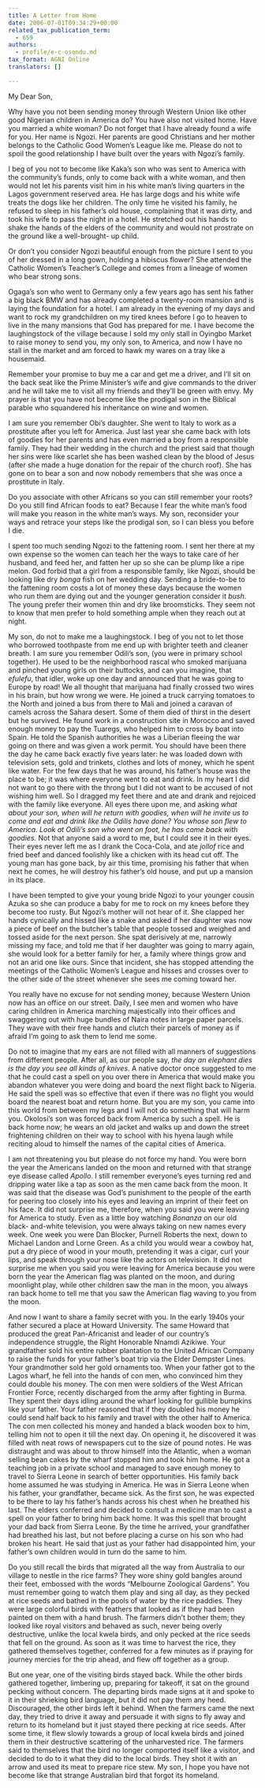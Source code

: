 ```yaml
---
title: A Letter from Home
date: 2006-07-01T09:34:29+00:00
related_tax_publication_term:
  - 659
authors:
  - profile/e-c-osondu.md
tax_format: AGNI Online
translators: []

---
```

My Dear Son,

Why have you not been sending money through Western Union like other good Nigerian children in America do? You have also not visited home. Have you married a white woman? Do not forget that I have already found a wife for you. Her name is Ngozi. Her parents are good Christians and her mother belongs to the Catholic Good Women’s League like me. Please do not to spoil the good relationship I have built over the years with Ngozi’s family.

I beg of you not to become like Kaka’s son who was sent to America with the community’s funds, only to come back with a white woman, and then would not let his parents visit him in his white man’s living quarters in the Lagos government reserved area. He has large dogs and his white wife treats the dogs like her children. The only time he visited his family, he refused to sleep in his father’s old house, complaining that it was dirty, and took his wife to pass the night in a hotel. He stretched out his hands to shake the hands of the elders of the community and would not prostrate on the ground like a well-brought- up child.

Or don’t you consider Ngozi beautiful enough from the picture I sent to you of her dressed in a long gown, holding a hibiscus flower? She attended the Catholic Women’s Teacher’s College and comes from a lineage of women who bear strong sons.

Ogaga’s son who went to Germany only a few years ago has sent his father a big black BMW and has already completed a twenty-room mansion and is laying the foundation for a hotel. I am already in the evening of my days and want to rock my grandchildren on my tired knees before I go to heaven to live in the many mansions that God has prepared for me. I have become the laughingstock of the village because I sold my only stall in Oyingbo Market to raise money to send you, my only son, to America, and now I have no stall in the market and am forced to hawk my wares on a tray like a housemaid.

Remember your promise to buy me a car and get me a driver, and I’ll sit on the back seat like the Prime Minister’s wife and give commands to the driver and he will take me to visit all my friends and they’ll be green with envy. My prayer is that you have not become like the prodigal son in the Biblical parable who squandered his inheritance on wine and women.

I am sure you remember Obi’s daughter. She went to Italy to work as a prostitute after you left for America. Just last year she came back with lots of goodies for her parents and has even married a boy from a responsible family. They had their wedding in the church and the priest said that though her sins were like scarlet she has been washed clean by the blood of Jesus (after she made a huge donation for the repair of the church roof). She has gone on to bear a son and now nobody remembers that she was once a prostitute in Italy.

Do you associate with other Africans so you can still remember your roots? Do you still find African foods to eat? Because I fear the white man’s food will make you reason in the white man’s ways. My son, reconsider your ways and retrace your steps like the prodigal son, so I can bless you before I die.

I spent too much sending Ngozi to the fattening room. I sent her there at my own expense so the women can teach her the ways to take care of her husband, and feed her, and fatten her up so she can be plump like a ripe melon. God forbid that a girl from a responsible family, like Ngozi, should be looking like dry _bonga_ fish on her wedding day. Sending a bride-to-be to the fattening room costs a lot of money these days because the women who run them are dying out and the younger generation consider it _bush_. The young prefer their women thin and dry like broomsticks. They seem not to know that men prefer to hold something ample when they reach out at night.

My son, do not to make me a laughingstock. I beg of you not to let those who borrowed toothpaste from me end up with brighter teeth and cleaner breath. I am sure you remember Odili’s son, (you were in primary school together). He used to be the neighborhood rascal who smoked marijuana and pinched young girls on their buttocks, and can you imagine, that _efulefu_, that idler, woke up one day and announced that he was going to Europe by road! We all thought that marijuana had finally crossed two wires in his brain, but how wrong we were. He joined a truck carrying tomatoes to the North and joined a bus from there to Mali and joined a caravan of camels across the Sahara desert. Some of them died of thirst in the desert but he survived. He found work in a construction site in Morocco and saved enough money to pay the Tuaregs, who helped him to cross by boat into Spain. He told the Spanish authorities he was a Liberian fleeing the war going on there and was given a work permit. You should have been there the day he came back exactly five years later: he was loaded down with television sets, gold and trinkets, clothes and lots of money, which he spent like water. For the few days that he was around, his father’s house was the place to be; it was where everyone went to eat and drink. In my heart I did not want to go there with the throng but I did not want to be accused of not wishing him well. So I dragged my feet there and ate and drank and rejoiced with the family like everyone. All eyes there upon me, and asking _what about your son, when will he return with goodies, when will he invite us to come and eat and drink like the Odilis have done? You whose son flew to America. Look at Odili’s son who went on foot, he has come back with goodies._ Not that anyone said a word to me, but I could see it in their eyes. Their eyes never left me as I drank the Coca-Cola, and ate _jollof_ rice and fried beef and danced foolishly like a chicken with its head cut off. The young man has gone back, by air this time, promising his father that when next he comes, he will destroy his father’s old house, and put up a mansion in its place.

I have been tempted to give your young bride Ngozi to your younger cousin Azuka so she can produce a baby for me to rock on my knees before they become too rusty. But Ngozi’s mother will not hear of it. She clapped her hands cynically and hissed like a snake and asked if her daughter was now a piece of beef on the butcher’s table that people tossed and weighed and tossed aside for the next person. She spat derisively at me, narrowly missing my face, and told me that if her daughter was going to marry again, she would look for a better family for her, a family where things grow and not an arid one like ours. Since that incident, she has stopped attending the meetings of the Catholic Women’s League and hisses and crosses over to the other side of the street whenever she sees me coming toward her.

You really have no excuse for not sending money, because Western Union now has an office on our street. Daily, I see men and women who have caring children in America marching majestically into their offices and swaggering out with huge bundles of Naira notes in large paper parcels. They wave with their free hands and clutch their parcels of money as if afraid I’m going to ask them to lend me some.

Do not to imagine that my ears are not filled with all manners of suggestions from different people. After all, as our people say, _the day an elephant dies is the day you see all kinds of knives_. A native doctor once suggested to me that he could cast a spell on you over there in America that would make you abandon whatever you were doing and board the next flight back to Nigeria. He said the spell was so effective that even if there was no flight you would board the nearest boat and return home. But you are my son, you came into this world from between my legs and I will not do something that will harm you. Okolosi’s son was forced back from America by such a spell. He is back home now; he wears an old jacket and walks up and down the street frightening children on their way to school with his hyena laugh while reciting aloud to himself the names of the capital cities of America.

I am not threatening you but please do not force my hand. You were born the year the Americans landed on the moon and returned with that strange eye disease called _Apollo_. I still remember everyone’s eyes turning red and dripping water like a tap as soon as the men came back from the moon. It was said that the disease was God’s punishment to the people of the earth for peering too closely into his eyes and leaving an imprint of their feet on his face. It did not surprise me, therefore, when you said you were leaving for America to study. Even as a little boy watching _Bonanza_ on our old black- and-white television, you were always taking on new names every week. One week you were Dan Blocker, Purnell Roberts the next, down to Michael Landon and Lorne Green. As a child you would wear a cowboy hat, put a dry piece of wood in your mouth, pretending it was a cigar, curl your lips, and speak through your nose like the actors on television. It did not surprise me when you said you were leaving for America because you were born the year the American flag was planted on the moon, and during moonlight play, while other children saw the man in the moon, you always ran back home to tell me that you saw the American flag waving to you from the moon.

And now I want to share a family secret with you. In the early 1940s your father secured a place at Howard University. The same Howard that produced the great Pan-Africanist and leader of our country’s independence struggle, the Right Honorable Nnamdi Azikiwe. Your grandfather sold his entire rubber plantation to the United African Company to raise the funds for your father’s boat trip via the Elder Dempster Lines. Your grandmother sold her gold ornaments too. When your father got to the Lagos wharf, he fell into the hands of con men, who convinced him they could double his money. The con men were soldiers of the West African Frontier Force, recently discharged from the army after fighting in Burma. They spent their days idling around the wharf looking for gullible bumpkins like your father. Your father reasoned that if they doubled his money he could send half back to his family and travel with the other half to America. The con men collected his money and handed a black wooden box to him, telling him not to open it till the next day. On opening it, he discovered it was filled with neat rows of newspapers cut to the size of pound notes. He was distraught and was about to throw himself into the Atlantic, when a woman selling bean cakes by the wharf stopped him and took him home. He got a teaching job in a private school and managed to save enough money to travel to Sierra Leone in search of better opportunities. His family back home assumed he was studying in America. He was in Sierra Leone when his father, your grandfather, became sick. As the first son, he was expected to be there to lay his father’s hands across his chest when he breathed his last. The elders conferred and decided to consult a medicine man to cast a spell on your father to bring him back home. It was this spell that brought your dad back from Sierra Leone. By the time he arrived, your grandfather had breathed his last, but not before placing a curse on his son who had broken his heart. He said that just as your father had disappointed him, your father’s own children would in turn do the same to him.

Do you still recall the birds that migrated all the way from Australia to our village to nestle in the rice farms? They wore shiny gold bangles around their feet, embossed with the words “Melbourne Zoological Gardens”. You must remember going to watch them play and sing all day, as they pecked at rice seeds and bathed in the pools of water by the rice paddies. They were large colorful birds with feathers that looked as if they had been painted on them with a hand brush. The farmers didn’t bother them; they looked like royal visitors and behaved as such, never being overly destructive, unlike the local kwela birds, and only pecked at the rice seeds that fell on the ground. As soon as it was time to harvest the rice, they gathered themselves together, conferred for a few minutes as if praying for journey mercies for the trip ahead, and flew off together as a group.

But one year, one of the visiting birds stayed back. While the other birds gathered together, limbering up, preparing for takeoff, it sat on the ground pecking without concern. The departing birds made signs at it and spoke to it in their shrieking bird language, but it did not pay them any heed. Discouraged, the other birds left it behind. When the farmers came the next day, they tried to drive it away and persuade it with signs to fly away and return to its homeland but it just stayed there pecking at rice seeds. After some time, it flew slowly towards a group of local kwela birds and joined them in their destructive scattering of the unharvested rice. The farmers said to themselves that the bird no longer comported itself like a visitor, and decided to do to it what they did to the local birds. They shot it with an arrow and used its meat to prepare rice stew. My son, I hope you have not become like that strange Australian bird that forgot its homeland.